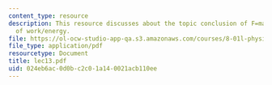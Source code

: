 ```yaml
---
content_type: resource
description: This resource discusses about the topic conclusion of F=ma, and start
  of work/energy.
file: https://ol-ocw-studio-app-qa.s3.amazonaws.com/courses/8-01l-physics-i-classical-mechanics-fall-2005/024eb6ac0d0bc2c01a140021acb110ee_lec13.pdf
file_type: application/pdf
resourcetype: Document
title: lec13.pdf
uid: 024eb6ac-0d0b-c2c0-1a14-0021acb110ee
---
```

